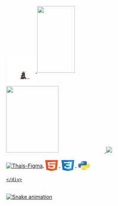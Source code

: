 
 <a href="https://github.com/thaistrindad">
 <img align="center" alt="Thais-Rato" width='80px' height='80px' src="https://raw.githubusercontent.com/thaistrindad/thaistrindad/main/rato2.gif">
 <img height="180em" width='45%' src="https://github-readme-stats.vercel.app/api?username=thaistrindad&show_icons=true&theme=radical"/>
 <img height="180em" width='53%' src="https://github-readme-stats.vercel.app/api/top-langs/?username=thaistrindad&layout=compact&theme=radical&border_radius=4.2"/>
 <img heigth='180em' width='45%' src= 'http://github-readme-streak-stats.herokuapp.com?user=thaistrindad&theme=radical&border_radius=4.2&locale=pt-         br&date_format=j%20M%5B%20Y%5D'/>
   <div>
    <div style="display: inline_block"><br>
  <img align="center" alt="Thais-Figma" height="30" width="40" src="https://cdn.jsdelivr.net/gh/devicons/devicon/icons/figma/figma-original.svg">
  <img align="center" alt="Thais-HTML" height="30" width="40" src="https://raw.githubusercontent.com/devicons/devicon/master/icons/html5/html5-original.svg">
  <img align="center" alt="Thais-CSS" height="30" width="40" src="https://raw.githubusercontent.com/devicons/devicon/master/icons/css3/css3-original.svg">
  <img align="center" alt="Thais-Python" height="30" width="40" src="https://raw.githubusercontent.com/devicons/devicon/master/icons/python/python-original.svg">

    </div>
    
  

    
   <br>![Snake animation](https://github.com/thaistrindad/thaistrindad/blob/output/github-contribution-grid-snake.svg)

  
